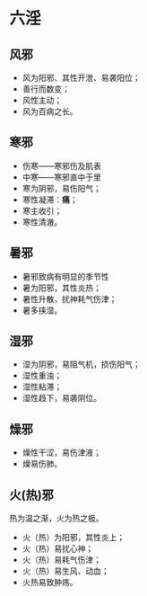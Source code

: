 # 六淫
## 风邪
* 风为阳邪、其性开泄、易袭阳位；
* 善行而数变；
* 风性主动；
* 风为百病之长。
## 寒邪
* 伤寒——寒邪伤及肌表
* 中寒——寒邪直中于里
* 寒为阴邪，易伤阳气；
* 寒性凝滞：**痛**；
* 寒主收引；
* 寒性清澈。
## 暑邪
* 暑邪致病有明显的季节性
* 暑为阳邪，其性炎热；  
* 暑性升散，扰神耗气伤津；
* 暑多挟湿。
## 湿邪
* 湿为阴邪，易阻气机，损伤阳气；
* 湿性重浊；
* 湿性粘滞；
* 湿性趋下，易袭阴位。
## 燥邪
* 燥性干涩，易伤津液；
* 燥易伤肺。
## 火(热)邪
热为温之渐，火为热之极。
* 火（热）为阳邪，其性炎上；
* 火（热）易扰心神； 
* 火（热）易耗气伤津；
* 火（热）易生风、动血；
* 火热易致肿疡。

